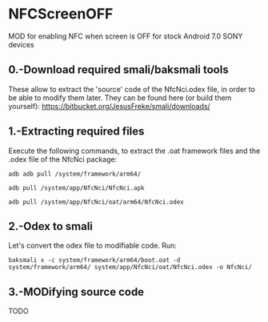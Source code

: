 # NFCScreenOFF
MOD for enabling NFC when screen is OFF for stock Android 7.0 SONY devices


## 0.-Download required smali/baksmali tools
These allow to extract the 'source' code of the NfcNci.odex file, in order to be able to modify them later. They can be found here (or build them yourself):
https://bitbucket.org/JesusFreke/smali/downloads/


## 1.-Extracting required files
Execute the following commands, to extract the .oat framework files and the .odex file of the NfcNci package:

`adb adb pull /system/framework/arm64/`

`adb pull /system/app/NfcNci/NfcNci.apk`

`adb pull /system/app/NfcNci/oat/arm64/NfcNci.odex`


## 2.-Odex to smali
Let's convert the odex file to modifiable code. Run:

`baksmali x -c system/framework/arm64/boot.oat -d system/framework/arm64/ system/app/NfcNci/oat/NfcNci.odex -o NfcNci/`


## 3.-MODifying source code
TODO
